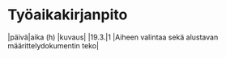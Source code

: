 # Työaikakirjanpito

|päivä|aika (h) |kuvaus|
|19.3.|1        |Aiheen valintaa sekä alustavan määrittelydokumentin teko|
